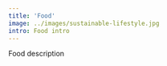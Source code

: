 ```yaml
---
title: 'Food'
image: ../images/sustainable-lifestyle.jpg
intro: Food intro
---
```


Food description
